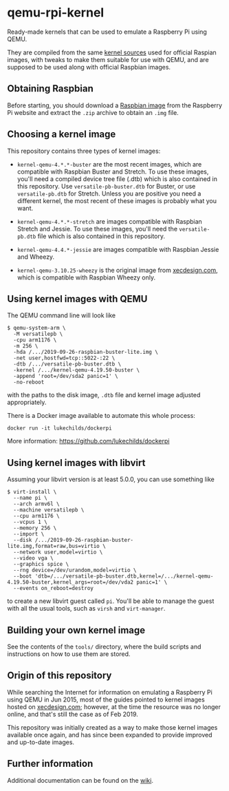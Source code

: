 # qemu-rpi-kernel

Ready-made kernels that can be used to emulate a Raspberry Pi using QEMU.

They are compiled from the same [kernel sources] used for official Raspian
images, with tweaks to make them suitable for use with QEMU, and are supposed
to be used along with official Raspbian images.

## Obtaining Raspbian

Before starting, you should download a [Raspbian image] from the Raspberry Pi
website and extract the `.zip` archive to obtain an `.img` file.

## Choosing a kernel image

This repository contains three types of kernel images:

* `kernel-qemu-4.*.*-buster` are the most recent images, which are compatible
  with Raspbian Buster and Stretch. To use these images, you'll need a compiled
  device tree file (.dtb) which is also contained in this repository.  Use
  `versatile-pb-buster.dtb` for Buster, or use `versatile-pb.dtb` for Stretch.
  Unless you are positive you need a different kernel, the most recent of
  these images is probably what you want.

* `kernel-qemu-4.*.*-stretch` are images compatible with Raspbian Stretch and
  Jessie. To use these images, you'll need the `versatile-pb.dtb` file which
  is also contained in this repository.

* `kernel-qemu-4.4.*-jessie` are images compatible with Raspbian Jessie and
  Wheezy.

* `kernel-qemu-3.10.25-wheezy` is the original image from [xecdesign.com],
  which is compatible with Raspbian Wheezy only.

## Using kernel images with QEMU

The QEMU command line will look like

    $ qemu-system-arm \
      -M versatilepb \
      -cpu arm1176 \
      -m 256 \
      -hda /.../2019-09-26-raspbian-buster-lite.img \
      -net user,hostfwd=tcp::5022-:22 \
      -dtb /.../versatile-pb-buster.dtb \
      -kernel /.../kernel-qemu-4.19.50-buster \
      -append 'root=/dev/sda2 panic=1' \
      -no-reboot

with the paths to the disk image, `.dtb` file and kernel image adjusted
appropriately.

There is a Docker image available to automate this whole process:

```
docker run -it lukechilds/dockerpi
```

More information: https://github.com/lukechilds/dockerpi

## Using kernel images with libvirt

Assuming your libvirt version is at least 5.0.0, you can use something like

    $ virt-install \
      --name pi \
      --arch armv6l \
      --machine versatilepb \
      --cpu arm1176 \
      --vcpus 1 \
      --memory 256 \
      --import \
      --disk /.../2019-09-26-raspbian-buster-lite.img,format=raw,bus=virtio \
      --network user,model=virtio \
      --video vga \
      --graphics spice \
      --rng device=/dev/urandom,model=virtio \
      --boot 'dtb=/.../versatile-pb-buster.dtb,kernel=/.../kernel-qemu-4.19.50-buster,kernel_args=root=/dev/vda2 panic=1' \
      --events on_reboot=destroy

to create a new libvirt guest called `pi`. You'll be able to manage the guest
with all the usual tools, such as `virsh` and `virt-manager`.

## Building your own kernel image

See the contents of the `tools/` directory, where the build scripts and
instructions on how to use them are stored.

## Origin of this repository

While searching the Internet for information on emulating a Raspberry Pi using
QEMU in Jun 2015, most of the guides pointed to kernel images hosted on
[xecdesign.com]; however, at the time the resource was no longer online, and
that's still the case as of Feb 2019.

This repository was initially created as a way to make those kernel images
available once again, and has since been expanded to provide improved and
up-to-date images.

## Further information

Additional documentation can be found on the [wiki].

[Raspbian image]: https://www.raspberrypi.org/downloads/raspbian/
[kernel sources]: https://github.com/raspberrypi/linux/
[xecdesign.com]: https://xecdesign.com/downloads/linux-qemu/kernel-qemu
[wiki]: https://github.com/dhruvvyas90/qemu-rpi-kernel/wiki
